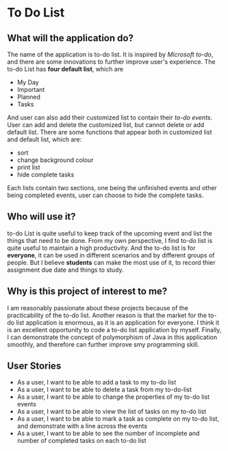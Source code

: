 # To Do List

## What will the application do?
The name of the application is to-do list. It is inspired by *Microsoft to-do*, and there are some innovations to further
improve user's experience. The to-do List has **four default list**, which are
 - My Day
 - Important
 - Planned 
 - Tasks

And user can also add their customized list to contain their *to-do events*. User can add and delete the customized list,
but cannot delete or add default list. There are some functions that appear both in customized list and default list, which are:
- sort
- change background colour
- print list
- hide complete tasks

Each lists contain two sections, one being the unfinished events and other being completed events, user can choose to 
hide the complete tasks.


## Who will use it?
to-do List is quite useful to keep track of the upcoming event and list the things that need to be done. 
From my own perspective, I find to-do list is quite useful to maintain a high productivity. 
And the to-do list is for **everyone**, it can be used in different scenarios and by different groups of people. 
But I believe **students** can make the most use of it, to record thier assignment due date and things to study.


## Why is this project of interest to me?
I am reasonably passionate about these projects because of the practicability of the to-do list. Another reason is 
that the market for the to-do list application is enormous, as it is an application for everyone. 
I think it is an excellent opportunity to code a to-do list application by myself. Finally, 
I can demonstrate the concept of polymorphism of Java in this application smoothly, and therefore can further improve
 smy programming skill.  

## User Stories
- As a user, I want to be able to add a task to my to-do list
- As a user, I want to be able to delete a task from my to-do-list
- As a user, I want to be able to change the properties of my to-do list events
- As a user, I want to be able to view the list of tasks on my to-do list
- As a user, I want to be able to mark a task as complete on my to-do list, and demonstrate with a line across the events
- As a user, I want to be able to see the number of incomplete and number of completed tasks on each to-do list
